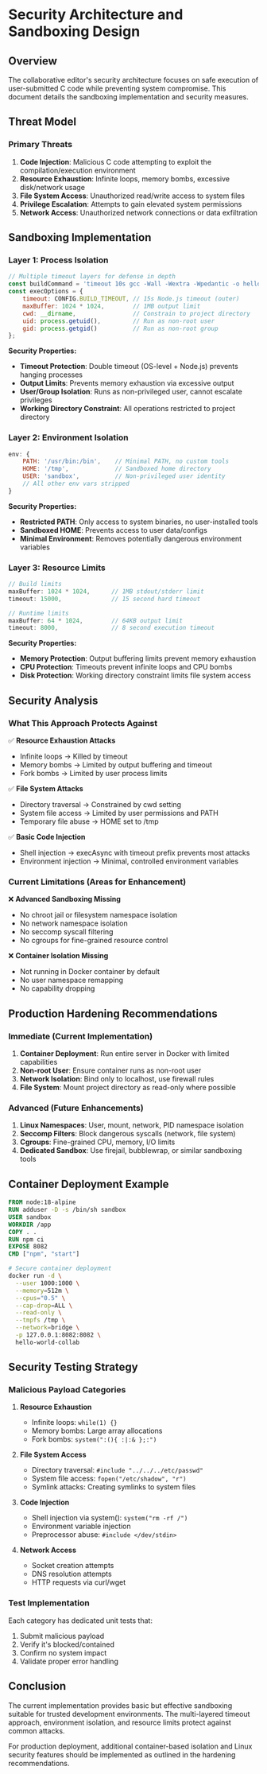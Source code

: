 # Security Architecture and Sandboxing Design

## Overview

The collaborative editor's security architecture focuses on safe execution of user-submitted C code while preventing system compromise. This document details the sandboxing implementation and security measures.

## Threat Model

### Primary Threats
1. **Code Injection**: Malicious C code attempting to exploit the compilation/execution environment
2. **Resource Exhaustion**: Infinite loops, memory bombs, excessive disk/network usage
3. **File System Access**: Unauthorized read/write access to system files
4. **Privilege Escalation**: Attempts to gain elevated system permissions
5. **Network Access**: Unauthorized network connections or data exfiltration

## Sandboxing Implementation

### Layer 1: Process Isolation
```javascript
// Multiple timeout layers for defense in depth
const buildCommand = 'timeout 10s gcc -Wall -Wextra -Wpedantic -o hello hello.c';
const execOptions = {
    timeout: CONFIG.BUILD_TIMEOUT, // 15s Node.js timeout (outer)
    maxBuffer: 1024 * 1024,        // 1MB output limit
    cwd: __dirname,                // Constrain to project directory
    uid: process.getuid(),         // Run as non-root user
    gid: process.getgid()          // Run as non-root group
};
```

**Security Properties:**
- **Timeout Protection**: Double timeout (OS-level + Node.js) prevents hanging processes
- **Output Limits**: Prevents memory exhaustion via excessive output
- **User/Group Isolation**: Runs as non-privileged user, cannot escalate privileges
- **Working Directory Constraint**: All operations restricted to project directory

### Layer 2: Environment Isolation
```javascript
env: {
    PATH: '/usr/bin:/bin',    // Minimal PATH, no custom tools
    HOME: '/tmp',             // Sandboxed home directory
    USER: 'sandbox',          // Non-privileged user identity
    // All other env vars stripped
}
```

**Security Properties:**
- **Restricted PATH**: Only access to system binaries, no user-installed tools
- **Sandboxed HOME**: Prevents access to user data/configs
- **Minimal Environment**: Removes potentially dangerous environment variables

### Layer 3: Resource Limits
```javascript
// Build limits
maxBuffer: 1024 * 1024,      // 1MB stdout/stderr limit
timeout: 15000,              // 15 second hard timeout

// Runtime limits  
maxBuffer: 64 * 1024,        // 64KB output limit
timeout: 8000,               // 8 second execution timeout
```

**Security Properties:**
- **Memory Protection**: Output buffering limits prevent memory exhaustion
- **CPU Protection**: Timeouts prevent infinite loops and CPU bombs
- **Disk Protection**: Working directory constraint limits file system access

## Security Analysis

### What This Approach Protects Against

✅ **Resource Exhaustion Attacks**
- Infinite loops → Killed by timeout
- Memory bombs → Limited by output buffering and timeout
- Fork bombs → Limited by user process limits

✅ **File System Attacks**
- Directory traversal → Constrained by cwd setting
- System file access → Limited by user permissions and PATH
- Temporary file abuse → HOME set to /tmp

✅ **Basic Code Injection**
- Shell injection → execAsync with timeout prefix prevents most attacks
- Environment injection → Minimal, controlled environment variables

### Current Limitations (Areas for Enhancement)

❌ **Advanced Sandboxing Missing**
- No chroot jail or filesystem namespace isolation
- No network namespace isolation
- No seccomp syscall filtering
- No cgroups for fine-grained resource control

❌ **Container Isolation Missing**
- Not running in Docker container by default
- No user namespace remapping
- No capability dropping

## Production Hardening Recommendations

### Immediate (Current Implementation)
1. **Container Deployment**: Run entire server in Docker with limited capabilities
2. **Non-root User**: Ensure container runs as non-root user
3. **Network Isolation**: Bind only to localhost, use firewall rules
4. **File System**: Mount project directory as read-only where possible

### Advanced (Future Enhancements)
1. **Linux Namespaces**: User, mount, network, PID namespace isolation
2. **Seccomp Filters**: Block dangerous syscalls (network, file system)
3. **Cgroups**: Fine-grained CPU, memory, I/O limits
4. **Dedicated Sandbox**: Use firejail, bubblewrap, or similar sandboxing tools

## Container Deployment Example

```dockerfile
FROM node:18-alpine
RUN adduser -D -s /bin/sh sandbox
USER sandbox
WORKDIR /app
COPY . .
RUN npm ci
EXPOSE 8082
CMD ["npm", "start"]
```

```bash
# Secure container deployment
docker run -d \
  --user 1000:1000 \
  --memory=512m \
  --cpus="0.5" \
  --cap-drop=ALL \
  --read-only \
  --tmpfs /tmp \
  --network=bridge \
  -p 127.0.0.1:8082:8082 \
  hello-world-collab
```

## Security Testing Strategy

### Malicious Payload Categories

1. **Resource Exhaustion**
   - Infinite loops: `while(1) {}`
   - Memory bombs: Large array allocations
   - Fork bombs: `system(":(){ :|:& };:")`

2. **File System Access**
   - Directory traversal: `#include "../../../etc/passwd"`
   - System file access: `fopen("/etc/shadow", "r")`
   - Symlink attacks: Creating symlinks to system files

3. **Code Injection**
   - Shell injection via system(): `system("rm -rf /")`
   - Environment variable injection
   - Preprocessor abuse: `#include </dev/stdin>`

4. **Network Access**
   - Socket creation attempts
   - DNS resolution attempts
   - HTTP requests via curl/wget

### Test Implementation

Each category has dedicated unit tests that:
1. Submit malicious payload
2. Verify it's blocked/contained
3. Confirm no system impact
4. Validate proper error handling

## Conclusion

The current implementation provides basic but effective sandboxing suitable for trusted development environments. The multi-layered timeout approach, environment isolation, and resource limits protect against common attacks.

For production deployment, additional container-based isolation and Linux security features should be implemented as outlined in the hardening recommendations.
